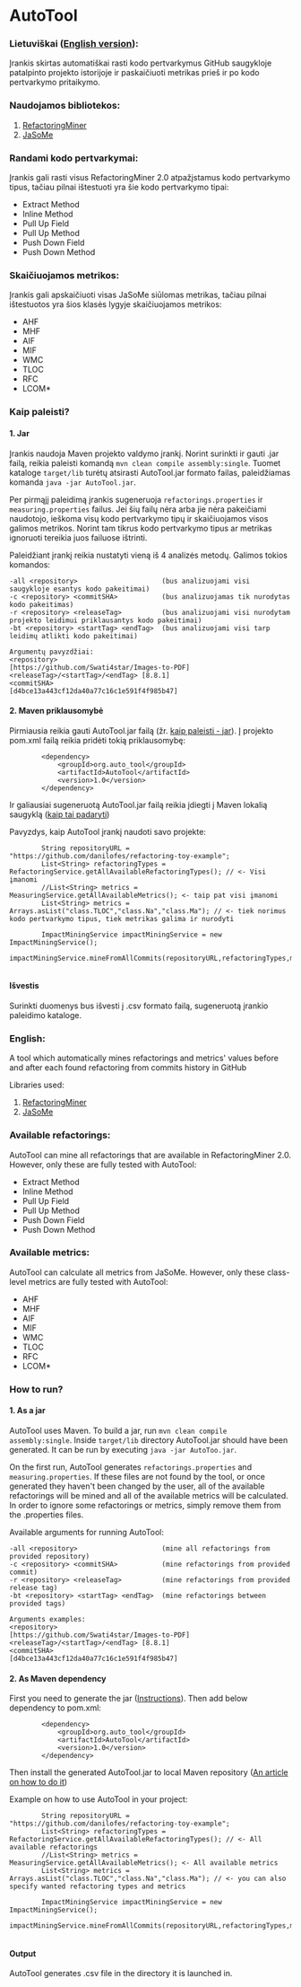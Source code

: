 # AutoTool
### Lietuviškai ([English version](https://github.com/Ruta9/AutoTool#english)):
Įrankis skirtas automatiškai rasti kodo pertvarkymus GitHub saugykloje patalpinto projekto istorijoje ir paskaičiuoti metrikas prieš ir po kodo pertvarkymo pritaikymo.

### Naudojamos bibliotekos:
1. [RefactoringMiner](https://github.com/tsantalis/RefactoringMiner)
2. [JaSoMe](https://github.com/rodhilton/jasome)

### Randami kodo pertvarkymai:
Įrankis gali rasti visus RefactoringMiner 2.0 atpažįstamus kodo pertvarkymo tipus, tačiau pilnai ištestuoti yra šie kodo pertvarkymo tipai:
- Extract Method
- Inline Method
- Pull Up Field
- Pull Up Method
- Push Down Field
- Push Down Method

### Skaičiuojamos metrikos:
Įrankis gali apskaičiuoti visas JaSoMe siūlomas metrikas, tačiau pilnai ištestuotos yra šios klasės lygyje skaičiuojamos metrikos:
- AHF
- MHF
- AIF
- MIF
- WMC
- TLOC
- RFC
- LCOM*

### Kaip paleisti?
#### 1. Jar
Įrankis naudoja Maven projekto valdymo įrankį. Norint surinkti ir gauti .jar failą, reikia paleisti komandą ```mvn clean compile assembly:single```. Tuomet kataloge ```target/lib``` turėtų atsirasti AutoTool.jar formato failas, paleidžiamas komanda ```java -jar AutoTool.jar```.

Per pirmąjį paleidimą įrankis sugeneruoja ```refactorings.properties``` ir ```measuring.properties``` failus. Jei šių failų nėra arba jie nėra pakeičiami naudotojo, ieškoma visų kodo pertvarkymo tipų ir skaičiuojamos visos galimos metrikos.
Norint tam tikrus kodo pertvarkymo tipus ar metrikas ignoruoti tereikia juos failuose ištrinti.

Paleidžiant įrankį reikia nustatyti vieną iš 4 analizės metodų. Galimos tokios komandos:
```
-all <repository>                     (bus analizuojami visi saugykloje esantys kodo pakeitimai)
-c <repository> <commitSHA>           (bus analizuojamas tik nurodytas kodo pakeitimas)
-r <repository> <releaseTag>          (bus analizuojami visi nurodytam projekto leidimui priklausantys kodo pakeitimai)
-bt <repository> <startTag> <endTag>  (bus analizuojami visi tarp leidimų atlikti kodo pakeitimai)

Argumentų pavyzdžiai:
<repository>                     [https://github.com/Swati4star/Images-to-PDF]
<releaseTag>/<startTag>/<endTag> [8.8.1]
<commitSHA>                      [d4bce13a443cf12da40a77c16c1e591f4f985b47]
```
#### 2. Maven priklausomybė
Pirmiausia reikia gauti AutoTool.jar failą (žr. [kaip paleisti - jar](https://github.com/Ruta9/AutoTool#1-jar)). Į projekto pom.xml failą reikia pridėti tokią priklausomybę:
```
        <dependency>
            <groupId>org.auto_tool</groupId>
            <artifactId>AutoTool</artifactId>
            <version>1.0</version>
        </dependency>
```
Ir galiausiai sugeneruotą AutoTool.jar failą reikia įdiegti į Maven lokalią saugyklą ([kaip tai padaryti](https://devcenter.heroku.com/articles/local-maven-dependencies))

Pavyzdys, kaip AutoTool įrankį naudoti savo projekte:
```
        String repositoryURL = "https://github.com/danilofes/refactoring-toy-example";
        List<String> refactoringTypes = RefactoringService.getAllAvailableRefactoringTypes(); // <- Visi įmanomi
        //List<String> metrics = MeasuringService.getAllAvailableMetrics(); <- taip pat visi įmanomi
        List<String> metrics = Arrays.asList("class.TLOC","class.Na","class.Ma"); // <- tiek norimus kodo pertvarkymo tipus, tiek metrikas galima ir nurodyti
        
        ImpactMiningService impactMiningService = new ImpactMiningService();
        impactMiningService.mineFromAllCommits(repositoryURL,refactoringTypes,metrics);
    
```
#### Išvestis
Surinkti duomenys bus išvesti į .csv formato failą, sugeneruotą įrankio paleidimo kataloge.




### English:
A tool which automatically mines refactorings and metrics' values before and after each found refactoring from commits history in GitHub

Libraries used:
1. [RefactoringMiner](https://github.com/tsantalis/RefactoringMiner)
2. [JaSoMe](https://github.com/rodhilton/jasome)

### Available refactorings:
AutoTool can mine all refactorings that are available in RefactoringMiner 2.0. However, only these are fully tested with AutoTool:
- Extract Method
- Inline Method
- Pull Up Field
- Pull Up Method
- Push Down Field
- Push Down Method

### Available metrics:
AutoTool can calculate all metrics from JaSoMe. However, only these class-level metrics are fully tested with AutoTool:
- AHF
- MHF
- AIF
- MIF
- WMC
- TLOC
- RFC
- LCOM*

### How to run?
#### 1. As a jar
AutoTool uses Maven. To build a jar, run ```mvn clean compile assembly:single```. Inside ```target/lib``` directory AutoTool.jar should have been generated. It can be run by executing ```java -jar AutoToo.jar```.

On the first run, AutoTool generates ```refactorings.properties``` and ```measuring.properties```. If these files are not found by the tool, or once generated they haven't been changed by the user, all of the available refactorings will be mined and all of the available metrics will be calculated.
In order to ignore some refactorings or metrics, simply remove them from the .properties files.

Available arguments for running AutoTool:
```
-all <repository>                     (mine all refactorings from provided repository)
-c <repository> <commitSHA>           (mine refactorings from provided commit)
-r <repository> <releaseTag>          (mine refactorings from provided release tag)
-bt <repository> <startTag> <endTag>  (mine refactorings between provided tags)

Arguments examples:
<repository>                     [https://github.com/Swati4star/Images-to-PDF]
<releaseTag>/<startTag>/<endTag> [8.8.1]
<commitSHA>                      [d4bce13a443cf12da40a77c16c1e591f4f985b47]
```
#### 2. As Maven dependency
First you need to generate the jar ([Instructions](https://github.com/Ruta9/AutoTool#1-jar)). Then add below dependency to pom.xml:
```
        <dependency>
            <groupId>org.auto_tool</groupId>
            <artifactId>AutoTool</artifactId>
            <version>1.0</version>
        </dependency>
```
Then install the generated AutoTool.jar to local Maven repository ([An article on how to do it](https://devcenter.heroku.com/articles/local-maven-dependencies))

Example on how to use AutoTool in your project:
```
        String repositoryURL = "https://github.com/danilofes/refactoring-toy-example";
        List<String> refactoringTypes = RefactoringService.getAllAvailableRefactoringTypes(); // <- All available refactorings
        //List<String> metrics = MeasuringService.getAllAvailableMetrics(); <- All available metrics
        List<String> metrics = Arrays.asList("class.TLOC","class.Na","class.Ma"); // <- you can also specify wanted refactoring types and metrics
        
        ImpactMiningService impactMiningService = new ImpactMiningService();
        impactMiningService.mineFromAllCommits(repositoryURL,refactoringTypes,metrics);
    
```
#### Output
AutoTool generates .csv file in the directory it is launched in.
